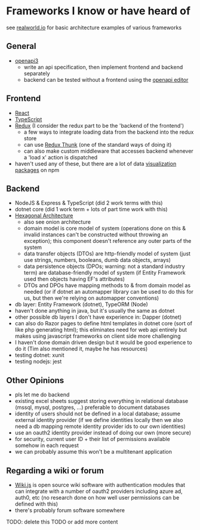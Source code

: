 # Frameworks I know or have heard of

see [realworld.io](https://realworld.io) for basic architecture examples of various frameworks

## General

- [openapi3](https://swagger.io/docs/specification/about/)
  - write an api specification, then implement frontend and backend separately
  - backend can be tested without a frontend using the [openapi editor](https://editor.swagger.io/)

## Frontend

- [React](https://reactjs.org/)
- [TypeScript](https://www.typescriptlang.org/)
- [Redux](https://redux.js.org/) (I consider the redux part to be the 'backend of the frontend')
  - a few ways to integrate loading data from the backend into the redux store
  - can use [Redux Thunk](https://github.com/reduxjs/redux-thunk) (one of the standard ways of doing it)
  - can also make custom middleware that accesses backend whenever a 'load x' action is dispatched
- haven't used any of these, but there are a lot of data [visualization packages](https://www.npmjs.com/search?q=data%20visualization) on npm

## Backend

- NodeJS & Express & TypeScript (did 2 work terms with this)
- dotnet core (did 1 work term + lots of part time work with this)
- [Hexagonal Architecture](https://en.wikipedia.org/wiki/Hexagonal_architecture_(software))
  - also see onion architecture
  - domain model is core model of system (operations done on this & invalid instances can't be constructed without throwing an exception); this component doesn't reference any outer parts of the system
  - data transfer objects (DTOs) are http-friendly model of system (just use strings, numbers, booleans, dumb data objects, arrays)
  - data persistence objects (DPOs; warning: not a standard industry term) are database-friendly model of system (if Entity Framework used then objects having EF's attributes)
  - DTOs and DPOs have mapping methods to & from domain model as needed (or if dotnet an automapper library can be used to do this for us, but then we're relying on automapper conventions)
- db layer: Entity Framework (dotnet), TypeORM (Node)
- haven't done anything in java, but it's usually the same as dotnet
- other possible db layers I don't have experience in: Dapper (dotnet)
- can also do Razor pages to define html templates in dotnet core (sort of like php generating html); this eliminates need for web api entirely but makes using javascript frameworks on client side more challenging
- I haven't done domain driven design but it would be good experience to do it (Tim also mentioned it, maybe he has resources)
- testing dotnet: xunit
- testing nodejs: jest

## Other Opinions

- pls let me do backend
- existing excel sheets suggest storing everything in relational database (mssql, mysql, postgres, ...) preferable to document databases
- identity of users should not be defined in a local database; assume external identity provider (if we define identities locally then we also need a db mapping remote identity provider ids to our own identities)
- use an oauth2 identity provider instead of doing our own (more secure)
- for security, current user ID + their list of permissions available somehow in each request
- we can probably assume this won't be a multitenant application

## Regarding a wiki or forum

- [Wiki.js](https://wiki.js.org/) is open source wiki software with authentication modules that can integrate with a number of oauth2 providers including azure ad, auth0, etc (no research done on how well user permissions can be defined with this)
- there's probably forum software somewhere


TODO: delete this TODO or add more content
